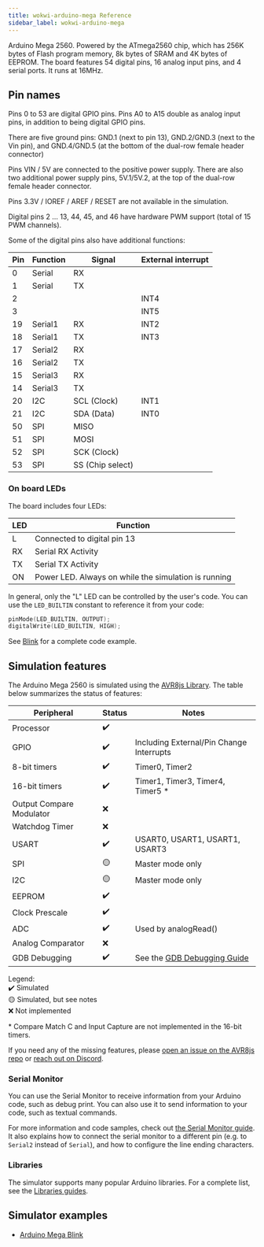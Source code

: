 ```yaml
---
title: wokwi-arduino-mega Reference
sidebar_label: wokwi-arduino-mega
---
```


Arduino Mega 2560. Powered by the ATmega2560 chip, which has 256K bytes of Flash program memory, 8k bytes of SRAM and 4K bytes of EEPROM. The board features 54 digital pins, 16 analog input pins, and 4 serial ports. It runs at 16MHz.

<wokwi-arduino-mega />

## Pin names

Pins 0 to 53 are digital GPIO pins. Pins A0 to A15 double as analog input pins, in addition to being digital GPIO pins.

There are five ground pins: GND.1 (next to pin 13), GND.2/GND.3 (next to the Vin pin), and GND.4/GND.5 (at the bottom of the dual-row female header connector)

Pins VIN / 5V are connected to the positive power supply. There are also two additional power supply pins, 5V.1/5V.2, at the top of the dual-row female header connector.

Pins 3.3V / IOREF / AREF / RESET are not available in the simulation.

Digital pins 2 … 13, 44, 45, and 46 have hardware PWM support (total of 15 PWM channels).

Some of the digital pins also have additional functions:

| Pin | Function | Signal           | External interrupt |
| --- | -------- | ---------------- | ------------------ |
| 0   | Serial   | RX               |                    |
| 1   | Serial   | TX               |                    |
| 2   |          |                  | INT4               |
| 3   |          |                  | INT5               |
| 19  | Serial1  | RX               | INT2               |
| 18  | Serial1  | TX               | INT3               |
| 17  | Serial2  | RX               |                    |
| 16  | Serial2  | TX               |                    |
| 15  | Serial3  | RX               |                    |
| 14  | Serial3  | TX               |                    |
| 20  | I2C      | SCL (Clock)      | INT1               |
| 21  | I2C      | SDA (Data)       | INT0               |
| 50  | SPI      | MISO             |                    |
| 51  | SPI      | MOSI             |                    |
| 52  | SPI      | SCK (Clock)      |                    |
| 53  | SPI      | SS (Chip select) |                    |

### On board LEDs

The board includes four LEDs:

| LED | Function                                             |
| --- | ---------------------------------------------------- |
| L   | Connected to digital pin 13                          |
| RX  | Serial RX Activity                                   |
| TX  | Serial TX Activity                                   |
| ON  | Power LED. Always on while the simulation is running |

In general, only the "L" LED can be controlled by the user's code. You can use the `LED_BUILTIN` constant to reference it from your code:

```cpp
pinMode(LED_BUILTIN, OUTPUT);
digitalWrite(LED_BUILTIN, HIGH);
```

See [Blink](https://wokwi.com/arduino/libraries/demo/blink-mega) for a complete code example.

## Simulation features

The Arduino Mega 2560 is simulated using the [AVR8js Library](https://github.com/wokwi/avr8js). The table below summarizes the status of features:

| Peripheral               | Status | Notes                                           |
| ------------------------ | ------ | ----------------------------------------------- |
| Processor                | ✔️     |                                                 |
| GPIO                     | ✔️     | Including External/Pin Change Interrupts        |
| 8-bit timers             | ✔️     | Timer0, Timer2                                  |
| 16-bit timers            | ✔️     | Timer1, Timer3, Timer4, Timer5 \*               |
| Output Compare Modulator | ❌     |
| Watchdog Timer           | ❌     |                                                 |
| USART                    | ✔️     | USART0, USART1, USART1, USART3                  |
| SPI                      | 🟡     | Master mode only                                |
| I2C                      | 🟡     | Master mode only                                |
| EEPROM                   | ✔️     |                                                 |
| Clock Prescale           | ✔️     |                                                 |
| ADC                      | ✔️     | Used by analogRead()                            |
| Analog Comparator        | ❌     |                                                 |
| GDB Debugging            | ✔️     | See the [GDB Debugging Guide](../gdb-debugging) |

Legend:  
✔️ Simulated  
🟡 Simulated, but see notes  
❌ Not implemented

\* Compare Match C and Input Capture are not implemented in the 16-bit timers.

If you need any of the missing features, please [open an issue on the AVR8js repo](https://github.com/wokwi/avr8js/issues/new)
or [reach out on Discord](https://wokwi.com/discord).

### Serial Monitor

You can use the Serial Monitor to receive information from your Arduino code, such as debug print. You can also use it to send information to your code, such as textual commands.

For more information and code samples, check out [the Serial Monitor guide](../guides/serial-monitor). It also explains how to connect the serial monitor to a different pin (e.g. to `Serial2` instead of `Serial`), and how to configure the line ending characters.

### Libraries

The simulator supports many popular Arduino libraries. For a complete list, see the [Libraries guides](../guides/libraries).

## Simulator examples

- [Arduino Mega Blink](https://wokwi.com/arduino/libraries/demo/blink-mega)
